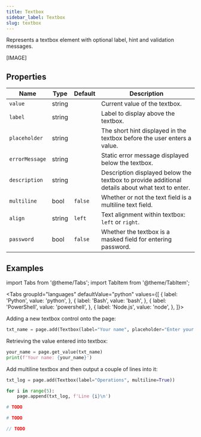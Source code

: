 ```yaml
---
title: Textbox
sidebar_label: Textbox
slug: textbox
---
```


Represents a textbox element with optional label, hint and validation messages.

[IMAGE]

## Properties

| Name           | Type   | Default | Description |
| -------------- | ------ | ------- | ----------- |
| `value`        | string |         | Current value of the textbox. |
| `label`        | string |         | Label to display above the textbox.  |
| `placeholder`  | string |         | The short hint displayed in the textbox before the user enters a value. |
| `errorMessage` | string |         | Static error message displayed below the textbox. |
| `description`  | string |         | Description displayed below the textbox to provide additional details about what text to enter. |
| `multiline`    | bool   | `false` | Whether or not the text field is a multiline text field. |
| `align`        | string | `left`  | Text alignment within textbox: `left` or `right`. |
| `password`     | bool   | `false` | Whether the textbox is a masked field for entering password. |

## Examples

import Tabs from '@theme/Tabs';
import TabItem from '@theme/TabItem';

<Tabs groupId="languages" defaultValue="python" values={[
  { label: 'Python', value: 'python', },
  { label: 'Bash', value: 'bash', },
  { label: 'PowerShell', value: 'powershell', },
  { label: 'Node.js', value: 'node', },
]}>

<TabItem value="python">

Adding a new textbox control onto the page:

```python
txt_name = page.add(Textbox(label="Your name", placeholder="Enter your name", description="This is your full name"))
```

Retrieving the value entered into textbox:

```python
your_name = page.get_value(txt_name)
print(f'Your name: {your_name}')
```

Add multiline textbox and then output a couple of lines into it:

```python
txt_log = page.add(Textbox(label="Operations", multiline=True))

for i in range(5):
    page.append(txt_log, f'Line {i}\n')
```

</TabItem>

<TabItem value="bash">

```bash
# TODO
```

</TabItem>

<TabItem value="powershell">

```powershell
# TODO
```

</TabItem>

<TabItem value="node">

```javascript
// TODO
```

</TabItem>

</Tabs>